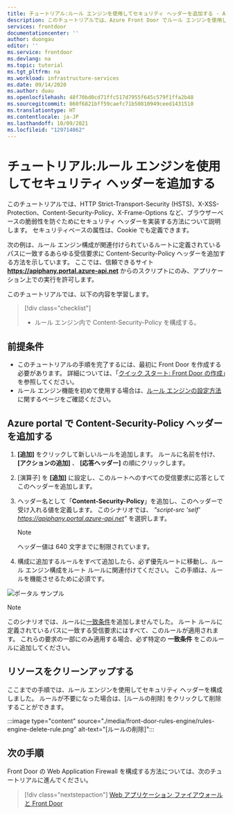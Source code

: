 ```yaml
---
title: チュートリアル:ルール エンジンを使用してセキュリティ ヘッダーを追加する - Azure Front Door
description: このチュートリアルでは、Azure Front Door でルール エンジンを使用し、セキュリティ ヘッダーを構成する方法について説明します
services: frontdoor
documentationcenter: ''
author: duongau
editor: ''
ms.service: frontdoor
ms.devlang: na
ms.topic: tutorial
ms.tgt_pltfrm: na
ms.workload: infrastructure-services
ms.date: 09/14/2020
ms.author: duau
ms.openlocfilehash: 48f70bd0cd71ffc517d7955f645c579f1ffa2b48
ms.sourcegitcommit: 860f6821bff59caefc71b50810949ceed1431510
ms.translationtype: HT
ms.contentlocale: ja-JP
ms.lasthandoff: 10/09/2021
ms.locfileid: "129714862"
---
```

# <a name="tutorial-add-security-headers-with-rules-engine"></a>チュートリアル:ルール エンジンを使用してセキュリティ ヘッダーを追加する

このチュートリアルでは、HTTP Strict-Transport-Security (HSTS)、X-XSS-Protection、Content-Security-Policy、X-Frame-Options など、ブラウザーベースの脆弱性を防ぐためにセキュリティ ヘッダーを実装する方法について説明します。 セキュリティベースの属性は、Cookie でも定義できます。

次の例は、ルール エンジン構成が関連付けられているルートに定義されているパスに一致するあらゆる受信要求に Content-Security-Policy ヘッダーを追加する方法を示しています。 ここでは、信頼できるサイト **https://apiphany.portal.azure-api.net** からのスクリプトにのみ、アプリケーション上での実行を許可します。

このチュートリアルでは、以下の内容を学習します。
> [!div class="checklist"]
> - ルール エンジン内で Content-Security-Policy を構成する。

## <a name="prerequisites"></a>前提条件

* このチュートリアルの手順を完了するには、最初に Front Door を作成する必要があります。 詳細については、「[クイック スタート: Front Door の作成](quickstart-create-front-door.md)」を参照してください。
* ルール エンジン機能を初めて使用する場合は、[ルール エンジンの設定方法](front-door-tutorial-rules-engine.md)に関するページをご確認ください。

## <a name="add-a-content-security-policy-header-in-azure-portal"></a>Azure portal で Content-Security-Policy ヘッダーを追加する

1. **[追加]** をクリックして新しいルールを追加します。 ルールに名前を付け、 **[アクションの追加]** 、 **[応答ヘッダー]** の順にクリックします。

1. [演算子] を **[追加]** に設定し、このルートへのすべての受信要求に応答としてこのヘッダーを追加します。

1. ヘッダー名として「**Content-Security-Policy**」を追加し、このヘッダーで受け入れる値を定義します。 このシナリオでは、 *"script-src 'self' https://apiphany.portal.azure-api.net"* を選択します。

   > [!NOTE]
   > ヘッダー値は 640 文字までに制限されています。

1. 構成に追加するルールをすべて追加したら、必ず優先ルートに移動し、ルール エンジン構成をルート ルールに関連付けてください。 この手順は、ルールを機能させるために必須です。 

![ポータル サンプル](./media/front-door-rules-engine/rules-engine-security-header-example.png)

> [!NOTE]
> このシナリオでは、ルールに[一致条件](front-door-rules-engine-match-conditions.md)を追加しませんでした。 ルート ルールに定義されているパスに一致する受信要求にはすべて、このルールが適用されます。 これらの要求の一部にのみ適用する場合、必ず特定の **一致条件** をこのルールに追加してください。

## <a name="clean-up-resources"></a>リソースをクリーンアップする

ここまでの手順では、ルール エンジンを使用してセキュリティ ヘッダーを構成しました。 ルールが不要になった場合は、[ルールの削除] をクリックして削除することができます。

:::image type="content" source="./media/front-door-rules-engine/rules-engine-delete-rule.png" alt-text="[ルールの削除]":::

## <a name="next-steps"></a>次の手順

Front Door の Web Application Firewall を構成する方法については、次のチュートリアルに進んでください。

> [!div class="nextstepaction"]
> [Web アプリケーション ファイアウォールと Front Door](front-door-waf.md)
